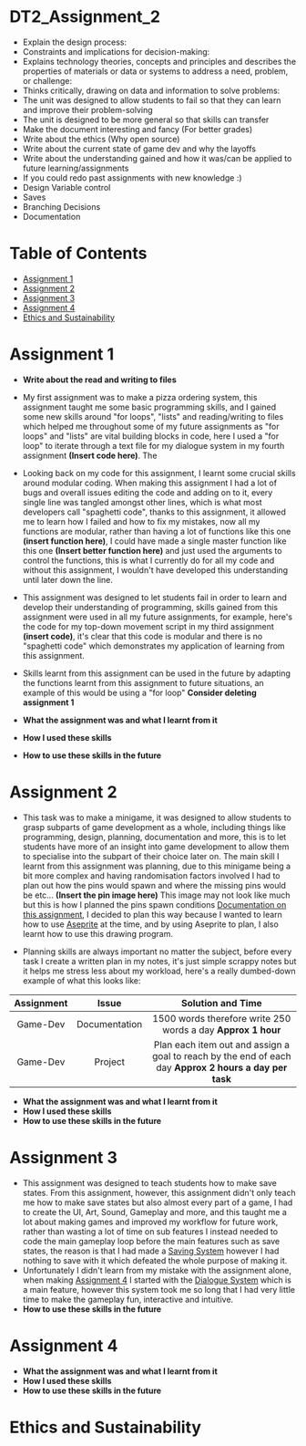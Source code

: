# DT2_Assignment_2
  * Explain the design process:
  * Constraints and implications for decision-making:
  * Explains technology theories, concepts and principles and describes the properties of materials or data or systems to address a need, problem, or challenge:
  * Thinks critically, drawing on data and information to solve problems:
  * The unit was designed to allow students to fail so that they can learn and improve their problem-solving
  * The unit is designed to be more general so that skills can transfer
  * Make the document interesting and fancy (For better grades)
  * Write about the ethics (Why open source)
  * Write about the current state of game dev and why the layoffs
  * Write about the understanding gained and how it was/can be applied to future learning/assignments
  * If you could redo past assignments with new knowledge :)
  * Design Variable control
  * Saves
  * Branching Decisions
  * Documentation

<a name="Table-of-Contents"></a>
# Table of Contents
   * [Assignment 1](#Assignment-1)
   * [Assignment 2](#Assignment-2)
   * [Assignment 3](#Assignment-3)
   * [Assignment 4](#Assignment-4)
   * [Ethics and Sustainability](#Ethics-and-Sustainability)

<a name="Assignment-1"></a>
# Assignment 1

   * **Write about the read and writing to files**
   * My first assignment was to make a pizza ordering system, this assignment taught me some basic programming skills, and I gained some new skills around "for loops", "lists" and reading/writing to files which helped me throughout some of my future assignments as "for loops" and "lists" are vital building blocks in code, here I used a "for loop" to iterate through a text file for my dialogue system in my fourth assignment **(Insert code here)**. The 
   * Looking back on my code for this assignment, I learnt some crucial skills around modular coding. When making this assignment I had a lot of bugs and overall issues editing the code and adding on to it, every single line was tangled amongst other lines, which is what most developers call "spaghetti code", thanks to this assignment, it allowed me to learn how I failed and how to fix my mistakes, now all my functions are modular, rather than having a lot of functions like this one **(insert function here)**, I could have made a single master function like this one **(Insert better function here)** and just used the arguments to control the functions, this is what I currently do for all my code and without this assignment, I wouldn't have developed this understanding until later down the line.
   * This assignment was designed to let students fail in order to learn and develop their understanding of programming, skills gained from this assignment were used in all my future assignments, for example, here's the code for my top-down movement script in my third assignment **(insert code)**, it's clear that this code is modular and there is no "spaghetti code" which demonstrates my application of learning from this assignment.
  
   * Skills learnt from this assignment can be used in the future by adapting the functions learnt from this assignment to future situations, an example of this would be using a "for loop" **Consider deleting assignment 1**
   * **What the assignment was and what I learnt from it**
   * **How I used these skills**
   * **How to use these skills in the future**
<a name="Assignment-2"></a>
# Assignment 2

   * This task was to make a minigame, it was designed to allow students to grasp subparts of game development as a whole, including things like programming, design, planning, documentation and more, this is to let students have more of an insight into game development to allow them to specialise into the subpart of their choice later on. The main skill I learnt from this assignment was planning, due to this minigame being a bit more complex and having randomisation factors involved I had to plan out how the pins would spawn and where the missing pins would be etc... **(Insert the pin image here)** This image may not look like much but this is how I planned the pins spawn conditions [Documentation on this assignment](https://docs.google.com/document/d/1NOPSS31VhK3m1wPlNjfQJaF2LzBFg1Mv6ji6-1DQa3Y/edit?usp=sharing), I decided to plan this way because I wanted to learn how to use [Aseprite](https://www.aseprite.org/) at the time, and by using Aseprite to plan, I also learnt how to use this drawing program.
     
   * Planning skills are always important no matter the subject, before every task I create a written plan in my notes, it's just simple scrappy notes but it helps me stress less about my workload, here's a really dumbed-down example of what this looks like:

| Assignment | Issue | Solution and Time |
| :---: |  :----: | :----: |
| Game-Dev | Documentation | 1500 words therefore write 250 words a day **Approx 1 hour** |
| Game-Dev | Project | Plan each item out and assign a goal to reach by the end of each day **Approx 2 hours a day per task** |
   * **What the assignment was and what I learnt from it**
   * **How I used these skills**
   * **How to use these skills in the future**
<a name="Assignment-3"></a>
# Assignment 3
   * This assignment was designed to teach students how to make save states. From this assignment, however, this assignment didn't only teach me how to make save states but also almost every part of a game, I had to create the UI, Art, Sound, Gameplay and more, and this taught me a lot about making games and improved my workflow for future work, rather than wasting a lot of time on sub features I instead needed to code the main gameplay loop before the main features such as save states, the reason is that I had made a [Saving System](save_controller.gd) however I had nothing to save with it which defeated the whole purpose of making it.
   * Unfortunately I didn't learn from my mistake with the assignment alone, when making [Assignment 4](#Assignment-4) I started with the [Dialogue System]() which is a main feature, however this system took me so long that I had very little time to make the gameplay fun, interactive and intuitive.
   * **How to use these skills in the future**
   
<a name="Assignment-4"></a>
# Assignment 4
   * **What the assignment was and what I learnt from it**
   * **How I used these skills**
   * **How to use these skills in the future**

<a name="Ethics-and-Sustainability"></a>
# Ethics and Sustainability
